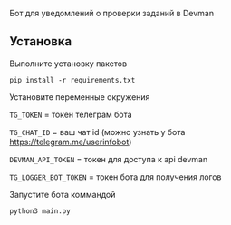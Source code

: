 Бот для уведомлений о проверки заданий в Devman

## Установка
Выполните установку пакетов
```
pip install -r requirements.txt
```
Установите переменные окружения

`TG_TOKEN` = токен телеграм бота

`TG_CHAT_ID` = ваш чат id (можно узнать у бота https://telegram.me/userinfobot)

`DEVMAN_API_TOKEN` = токен для доступа к api devman

`TG_LOGGER_BOT_TOKEN` = токен бота для получения логов

Запустите бота коммандой
```
python3 main.py
```
